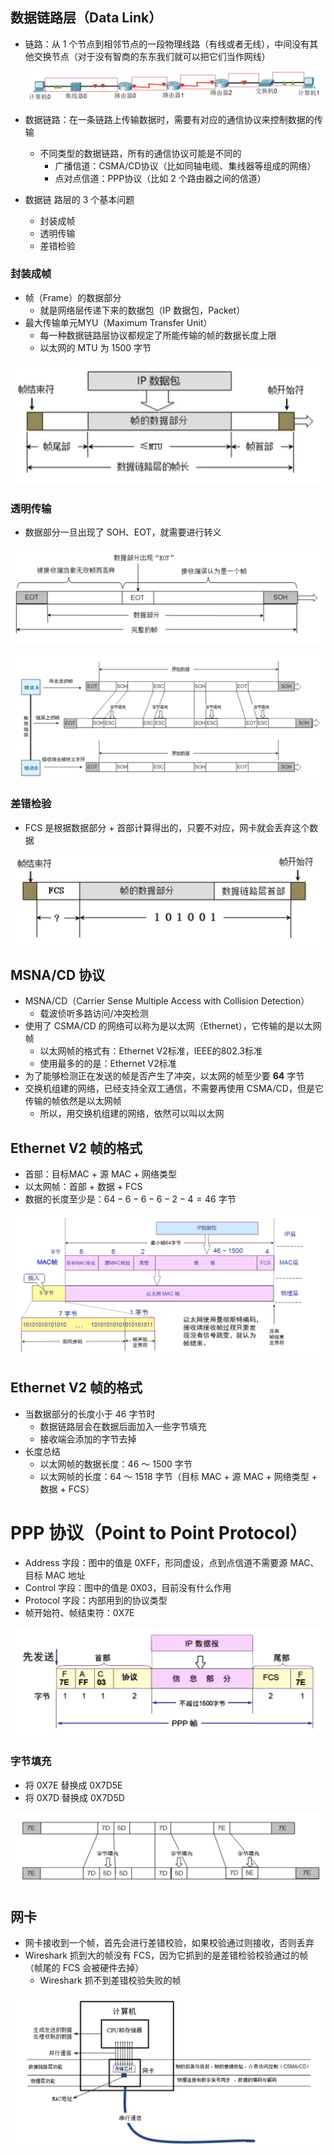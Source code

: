 ## 数据链路层（Data Link）

- 链路：从 1 个节点到相邻节点的一段物理线路（有线或者无线），中间没有其他交换节点（对于没有智商的东东我们就可以把它们当作网线）

	![image-20211231225929043](image/image-20211231225929043.png)

- 数据链路：在一条链路上传输数据时，需要有对应的通信协议来控制数据的传输

	- 不同类型的数据链路，所有的通信协议可能是不同的
		- 广播信道：CSMA/CD协议（比如同轴电缆、集线器等组成的网络）
		- 点对点信道：PPP协议（比如 2 个路由器之间的信道）

- 数据链 路层的 3 个基本问题

	- 封装成帧
	- 透明传输
	- 差错检验

### 封装成帧

- 帧（Frame）的数据部分
	- 就是网络层传递下来的数据包（IP 数据包，Packet）
- 最大传输单元MYU（Maximum Transfer Unit）
	- 每一种数据链路层协议都规定了所能传输的帧的数据长度上限
	- 以太网的 MTU 为 1500 字节

![](image/image-20211231232716246.png)

### 透明传输

- 数据部分一旦出现了 SOH、EOT，就需要进行转义

![](image/image-20211231233513033.png)

![](image/image-20211231233925177.png)

### 差错检验

- FCS 是根据数据部分 + 首部计算得出的，只要不对应，网卡就会丢弃这个数据



![](image/image-20211231234227374.png)

## MSNA/CD 协议

-  MSNA/CD（Carrier Sense Multiple Access with Collision Detection）
	- 载波侦听多路访问/冲突检测
-  使用了 CSMA/CD 的网络可以称为是以太网（Ethernet），它传输的是以太网帧
	- 以太网帧的格式有：Ethernet V2标准，IEEE的802.3标准
	- 使用最多的的是：Ethernet V2标准
-  为了能够检测正在发送的帧是否产生了冲突，以太网的帧至少要 **64** 字节
-  交换机组建的网络，已经支持全双工通信，不需要再使用 CSMA/CD，但是它传输的帧依然是以太网帧
	- 所以，用交换机组建的网络，依然可以叫以太网

## Ethernet V2 帧的格式

- 首部：目标MAC + 源 MAC + 网络类型
- 以太网帧：首部 + 数据 + FCS
- 数据的长度至少是：$64 - 6 - 6 - 6 - 2 - 4 = 46$ 字节

![](image/image-20220101101537917.png)

## Ethernet V2 帧的格式

- 当数据部分的长度小于 46 字节时
	- 数据链路层会在数据后面加入一些字节填充
	- 接收端会添加的字节去掉
- 长度总结
	- 以太网帧的数据长度：46 ～ 1500 字节
	- 以太网帧的长度：64 ～ 1518 字节（目标 MAC + 源 MAC + 网络类型 + 数据 + FCS）

# PPP 协议（Point to Point Protocol）

- Address 字段：图中的值是 0XFF，形同虚设，点到点信道不需要源 MAC、目标 MAC 地址
- Control 字段：图中的值是 0X03，目前没有什么作用
- Protocol 字段：内部用到的协议类型
- 帧开始符、帧结束符：0X7E

![](image/image-20220101103134656.png)

### 字节填充

- 将 0X7E 替换成 0X7D5E
- 将 0X7D 替换成 0X7D5D

![image-20220101103649411](image/image-20220101103649411.png)

## 网卡

- 网卡接收到一个帧，首先会进行差错校验，如果校验通过则接收，否则丢弃
- Wireshark 抓到大的帧没有 FCS，因为它抓到的是差错检验校验通过的帧（帧尾的 FCS 会被硬件去掉）
	- Wireshark 抓不到差错校验失败的帧

![](image/image-20220101121407956.png)

